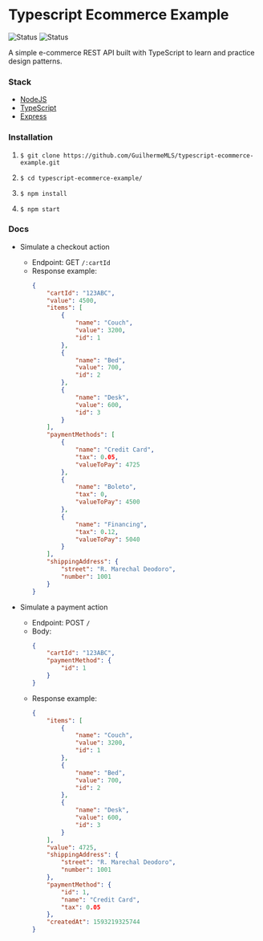 

<h1> Typescript Ecommerce Example </h1>  
 
<p align="left">  
<img src="https://img.shields.io/badge/status-development-orange" alt="Status">  
<img src="https://img.shields.io/badge/language-TypeScript-blue" alt="Status">  
</p>  
  
A simple e-commerce REST API built with TypeScript to learn and practice design patterns.

  
<h3> Stack </h3>  
  
- [NodeJS](https://nodejs.org)
- [TypeScript](http://typescriptlang.org)
- [Express](https://expressjs.com)
  
<h3> Installation </h3>  
  
1) `$ git clone https://github.com/GuilhermeMLS/typescript-ecommerce-example.git`  
  
2) `$ cd typescript-ecommerce-example/`  
  
3) `$ npm install`  
  
4) `$ npm start`

<h3> Docs </h3>

- Simulate a checkout action

    - Endpoint: GET `/:cartId`
    - Response example:
        ```json
        {
            "cartId": "123ABC",
            "value": 4500,
            "items": [
                {
                    "name": "Couch",
                    "value": 3200,
                    "id": 1
                },
                {
                    "name": "Bed",
                    "value": 700,
                    "id": 2
                },
                {
                    "name": "Desk",
                    "value": 600,
                    "id": 3
                }
            ],
            "paymentMethods": [
                {
                    "name": "Credit Card",
                    "tax": 0.05,
                    "valueToPay": 4725
                },
                {
                    "name": "Boleto",
                    "tax": 0,
                    "valueToPay": 4500
                },
                {
                    "name": "Financing",
                    "tax": 0.12,
                    "valueToPay": 5040
                }
            ],
            "shippingAddress": {
                "street": "R. Marechal Deodoro",
                "number": 1001
            }
        }
        ```  

- Simulate a payment action
 
    - Endpoint: POST `/`  
    - Body:
        ```json
        {
            "cartId": "123ABC",
            "paymentMethod": {
                "id": 1
            }
        } 
        ```
    - Response example:
        ```json
        {
            "items": [
                {
                    "name": "Couch",
                    "value": 3200,
                    "id": 1
                },
                {
                    "name": "Bed",
                    "value": 700,
                    "id": 2
                },
                {
                    "name": "Desk",
                    "value": 600,
                    "id": 3
                }
            ],
            "value": 4725,
            "shippingAddress": {
                "street": "R. Marechal Deodoro",
                "number": 1001
            },
            "paymentMethod": {
                "id": 1,
                "name": "Credit Card",
                "tax": 0.05
            },
            "createdAt": 1593219325744
        }
        ```
  
 

